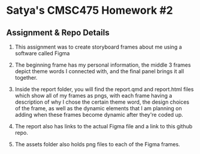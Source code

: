
# Satya's CMSC475 Homework #2

## Assignment & Repo Details

1. This assignment was to create storyboard frames about me using a software called Figma

3. The beginning frame has my personal information, the middle 3 frames depict theme words I connected with, and the final panel brings it all together. 

4. Inside the report folder, you will find the report.qmd and report.html files which show all of my frames as pngs, with each frame having a description of why I chose the certain theme word, the design choices of the frame, as well as the dynamic elements that I am planning on adding when these frames become dynamic after they're coded up.

5. The report also has links to the actual Figma file and a link to this github repo.

6. The assets folder also holds png files to each of the Figma frames. 


